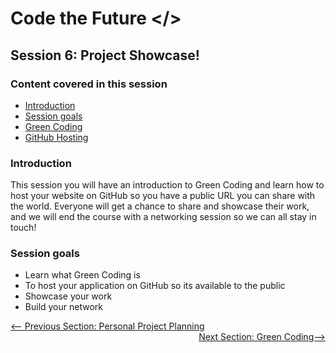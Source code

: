 # Code the Future </>

## Session 6: Project Showcase!

### Content covered in this session

- [Introduction](#Introduction)
- [Session goals](#Session-goals)
- [Green Coding](#green_coding.md)
- [GitHub Hosting](hosting_on_git.md)

### Introduction

This session you will have an introduction to Green Coding and learn how to host your website on GitHub so you have a public URL you can share with the world. Everyone will get a chance to share and showcase their work, and we will end the course with a networking session so we can all stay in touch!

### Session goals

- Learn what Green Coding is
- To host your application on GitHub so its available to the public
- Showcase your work
- Build your network

<div style="width: 100%">
<a href='../session-5/project_planning.md'><-- Previous Section: Personal Project Planning</a>
<div align="right"><a href='green_coding.md'>Next Section: Green Coding--></a></div>
</div>
